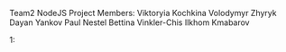 Team2 NodeJS Project
Members:
Viktoryia Kochkina
Volodymyr Zhyryk
Dayan Yankov
Paul Nestel
Bettina Vinkler-Chis
Ilkhom Kmabarov

1: 
